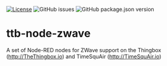 [![License](https://img.shields.io/badge/license-WTFPL-blue.svg)](http://www.wtfpl.net/)
![GitHub issues](https://img.shields.io/github/issues-raw/thethingbox/ttb-node-zwave.svg)
![GitHub package.json version](https://img.shields.io/github/package-json/v/thethingbox/ttb-node-zwave.svg)

# ttb-node-zwave

A set of Node-RED nodes for ZWave support on the Thingbox (http://TheThingbox.io) and TimeSquAir (http://TimeSquAir.io)
